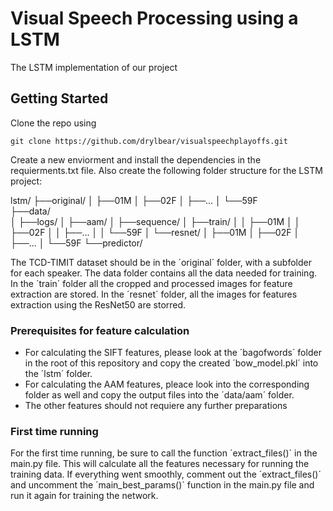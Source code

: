 # Visual Speech Processing using a LSTM

The LSTM implementation of our project

## Getting Started

Clone the repo using 
```
git clone https://github.com/drylbear/visualspeechplayoffs.git
```
Create a new enviorment and install the dependencies in the requierments.txt file. Also create the following folder structure for the LSTM project:

lstm/
├──original/
│  ├──01M
│  ├──02F
│  ├──...
│  └──59F	
├──data/	
│  ├──logs/
│  ├──aam/
│  ├──sequence/
│  ├──train/
│  │  ├──01M
│  │  ├──02F
│  │  ├──...
│  │  └──59F
│  └──resnet/
│     ├──01M
│     ├──02F
│     ├──...
│     └──59F
└──predictor/

The TCD-TIMIT dataset should be in the ´original´ folder, with a subfolder for each speaker. The data folder contains all the data needed for training. In the ´train´ folder all the cropped and processed images for feature extraction are stored. In the ´resnet´ folder, all the images for features extraction using the ResNet50 are storred.


### Prerequisites for feature calculation

- For calculating the SIFT features, please look at the ´bagofwords´ folder in the root of this repository and copy the created ´bow_model.pkl´ into the ´lstm´ folder.
- For calculating the AAM features, pleace look into the corresponding folder as well and copy the output  files into the ´data/aam´ folder.
- The other features should not requiere any further preparations


### First time running

For the first time running, be sure to call the function ´extract_files()´ in the main.py file. This will calculate all the features necessary for running the training data. If everything went smoothly, comment out the ´extract_files()´ and uncomment the ´main_best_params()´ function in the main.py file and run it again for training the network.


